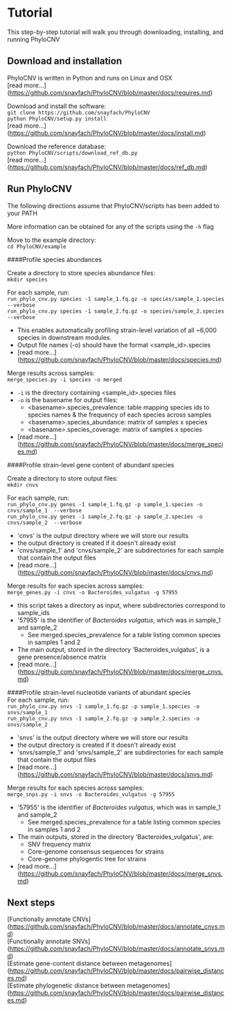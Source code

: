 # Tutorial

This step-by-step tutorial will walk you through downloading, installing, and running PhyloCNV

## Download and installation
PhyloCNV is written in Python and runs on Linux and OSX  
[read more...] (https://github.com/snayfach/PhyloCNV/blob/master/docs/requires.md)  

Download and install the software:  
`git clone https://github.com/snayfach/PhyloCNV`   
`python PhyloCNV/setup.py install`  
[read more...] (https://github.com/snayfach/PhyloCNV/blob/master/docs/install.md)

Download the reference database:  
`python PhyloCNV/scripts/download_ref_db.py`   
[read more...] (https://github.com/snayfach/PhyloCNV/blob/master/docs/ref_db.md)  

## Run PhyloCNV

The following directions assume that PhyloCNV/scripts has been added to your PATH  

More information can be obtained for any of the scripts  using the `-h` flag

Move to the example directory:  
`cd PhyloCNV/example`  

####Profile species abundances

Create a directory to store species abundance files:  
`mkdir species`

For each sample, run:  
`run_phylo_cnv.py species -1 sample_1.fq.gz -o species/sample_1.species --verbose`  
`run_phylo_cnv.py species -1 sample_2.fq.gz -o species/sample_2.species --verbose`  

* This enables automatically profiling strain-level variation of all ~6,000 species in downstream modules.  
* Output file names (-o) should have the format \<sample_id>.species
* [read more...] (https://github.com/snayfach/PhyloCNV/blob/master/docs/species.md)

Merge results across samples:  
`merge_species.py -i species -o merged`

* `-i` is the directory containing \<sample_id>.species files
* `-o` is the basename for output files:
  * \<basename>.species_prevalence: table mapping species ids to species names & the frequency of each species across samples
  * \<basename>.species_abundance: matrix of samples x species
  * \<basename>.species_coverage: matrix of samples x species
* [read more...] (https://github.com/snayfach/PhyloCNV/blob/master/docs/merge_species.md)

####Profile strain-level gene content of abundant species 

Create a directory to store output files:  
`mkdir cnvs`

For each sample, run:   
`run_phylo_cnv.py genes -1 sample_1.fq.gz -p sample_1.species -o cnvs/sample_1  --verbose`  
`run_phylo_cnv.py genes -1 sample_2.fq.gz -p sample_2.species -o cnvs/sample_2  --verbose`   

* 'cnvs' is the output directory where we will store our results
* the output directory is created if it doesn't already exist  
* 'cnvs/sample_1' and 'cnvs/sample_2' are subdirectories for each sample that contain the output files
* [read more...] (https://github.com/snayfach/PhyloCNV/blob/master/docs/cnvs.md)

Merge results for each species across samples:  
`merge_genes.py -i cnvs -o Bacteroides_vulgatus -g 57955`  

* this script takes a directory as input, where subdirectories correspond to sample_ids 
* '57955' is the identifier of *Bacteroides vulgatus*, which was in sample_1 and sample_2   
  * See merged.species_prevalence for a table listing common species in samples 1 and 2
* The main output, stored in the directory 'Bacteroides_vulgatus', is a gene presence/absence matrix  
* [read more...] (https://github.com/snayfach/PhyloCNV/blob/master/docs/merge_cnvs.md)

####Profile strain-level nucleotide variants of abundant species  
For each sample, run:  
`run_phylo_cnv.py snvs -1 sample_1.fq.gz -p sample_1.species -o snvs/sample_1`  
`run_phylo_cnv.py snvs -1 sample_2.fq.gz -p sample_2.species -o snvs/sample_2`  

* 'snvs' is the output directory where we will store our results
* the output directory is created if it doesn't already exist  
* 'snvs/sample_1' and 'snvs/sample_2' are subdirectories for each sample that contain the output files
* [read more...] (https://github.com/snayfach/PhyloCNV/blob/master/docs/snvs.md)

Merge results for each species across samples:    
`merge_snps.py -i snvs -o Bacteroides_vulgatus -g 57955`   

* '57955' is the identifier of *Bacteroides vulgatus*, which was in sample_1 and sample_2   
  * See merged.species_prevalence for a table listing common species in samples 1 and 2
* The main outputs, stored in the directory 'Bacteroides_vulgatus', are: 
  * SNV frequency matrix
  * Core-genome consensus sequences for strains
  * Core-genome phylogentic tree for strains  
* [read more...] (https://github.com/snayfach/PhyloCNV/blob/master/docs/merge_snvs.md)


## Next steps
[Functionally annotate CNVs] (https://github.com/snayfach/PhyloCNV/blob/master/docs/annotate_cnvs.md)  
[Functionally annotate SNVs] (https://github.com/snayfach/PhyloCNV/blob/master/docs/annotate_snvs.md)  
[Estimate gene-content distance between metagenomes] (https://github.com/snayfach/PhyloCNV/blob/master/docs/pairwise_distances.md)  
[Estimate phylogenetic distance between metagenomes] (https://github.com/snayfach/PhyloCNV/blob/master/docs/pairwise_distances.md)    

